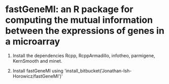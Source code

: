 # fastGeneMI: an R package for computing the mutual information between the expressions of genes in a microarray #

1. Install the dependencies Rcpp, RcppArmadillo, infotheo, parmigene, KernSmooth and minet.

2. Install fastGeneMI using 'install_bitbucket('Jonathan-Ish-Horowicz/fastGeneMI')'